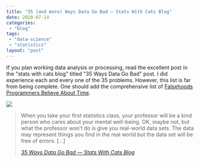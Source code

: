 ```yaml
---
title: "35 (and more) Ways Data Go Bad — Stats With Cats Blog"
date: 2020-07-14
categories: 
 - "blog"
tags: 
 - "data-science"
 - "statistics"
layout: "post"
---
```


If you plan working data analysis or processing, read the excellent post in the "stats with cats blog" titled "35 Ways Data Go Bad" post. I did experience each and every one of the 35 problems. However, this list is far from being complete. One should add the comprehensive list of [Falsehoods Programmers Believe About Time](https://infiniteundo.com/post/25326999628/falsehoods-programmers-believe-about-time).

 

![](https://statswithcats.files.wordpress.com/2020/07/error-cat-7.jpg?quality=80&strip=info&w=1600)

> When you take your first statistics class, your professor will be a kind person who cares about your mental well-being. OK, maybe not, but what the professor won’t do is give you real-world data sets. The data may represent things you find in the real world but the data set will be free of errors. […]
> 
> <cite><a href="http://statswithcats.net/2020/07/11/35-ways-data-go-bad/">35 Ways Data Go Bad — Stats With Cats Blog</a></cite>
